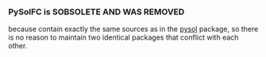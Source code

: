 ### PySolFC is SOBSOLETE AND WAS REMOVED

because contain exactly the same sources as in the [pysol](https://github.com/OpenMandrivaAssociation/pysol) package, so there is no reason to maintain two identical packages that conflict with each other.
